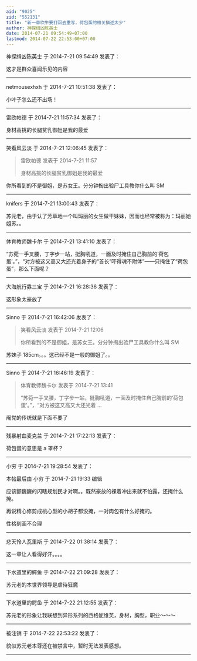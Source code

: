 ```yaml
---
aid: "9025"
zid: "552131"
title: "新一章吹牛要打回去重写，荷包蛋的相关描述太少"
author: 神探缉凶陈英士
date: 2014-07-21 09:54:49+07:00
lastmod: 2014-07-22 22:53:00+07:00
---
```


神探缉凶陈英士 于 2014-7-21 09:54:49 发表了：

这才是群众喜闻乐见的内容

---

netmousexhxh 于 2014-7-21 10:51:38 发表了：

小叶子怎么还不出场！

---

雷欧帕德 于 2014-7-21 11:57:34 发表了：

身材高挑的长腿贫乳御姐是我的最爱

---

笑看风云淡 于 2014-7-21 12:06:45 发表了：

> 雷欧帕德 发表于 2014-7-21 11:57
>
> 身材高挑的长腿贫乳御姐是我的最爱

你所看到的不是御姐，是苏女王。分分钟掏出验尸工具教你什么叫 SM

---

knifers 于 2014-7-21 13:00:43 发表了：

苏元老，由于认了芳草地一个叫玛丽的女生做干妹妹，因而也经常被称为：玛丽她姐苏。。

---

体育教师魏卡尔 于 2014-7-21 13:41:10 发表了：

“苏菀一手叉腰，丁字步一站，挺胸吼道，一面及时掩住自己胸前的‘荷包蛋’。”，“对方被这又高又大还光着身子的“首长”吓得魂不附体”——只掩住了“荷包蛋”，那么下面呢？

---

大海航行靠三宝 于 2014-7-21 16:28:36 发表了：

这形象太豪放了

---

Sinno 于 2014-7-21 16:42:06 发表了：

> 笑看风云淡 发表于 2014-7-21 12:06
>
> 你所看到的不是御姐，是苏女王。分分钟掏出验尸工具教你什么叫 SM

苏妹子 185cm。。。这已经不是一般的御姐了。。

---

Sinno 于 2014-7-21 16:46:19 发表了：

> 体育教师魏卡尔 发表于 2014-7-21 13:41
>
> “苏菀一手叉腰，丁字步一站，挺胸吼道，一面及时掩住自己胸前的‘荷包蛋’。”，“对方被这又高又大还光着 ...

阉党的传统就是下面不要了

---

残暴射血麦克兰 于 2014-7-21 17:22:13 发表了：

荷包蛋的意思是 a 罩杯？

---

小穷 于 2014-7-21 19:28:54 发表了：

本帖最后由 小穷 于 2014-7-21 19:33 编辑

应该颤巍巍的闪瞎规划民才对啊。。既然豪放的裸着冲出来就不怕露，还掩什么掩。

再说精心修剪成桃心型的小胡子都没掩，一对肉包有什么好掩的。

性格刻画不合理

---

悲天怜人瓦里斯 于 2014-7-22 01:38:14 发表了：

这一章让人看得好汗。。。。

---

下水道里的鳄鱼 于 2014-7-22 21:09:28 发表了：

苏元老的本世界领导是虐待狂魔

---

下水道里的鳄鱼 于 2014-7-22 21:12:55 发表了：

苏元老的形象让我联想到异形系列的西格妮维芙，身材，胸型，职业～～～

---

被注销 于 2014-7-22 22:53:22 发表了：

貌似苏元老本尊还在被禁言中，暂时无法发表感想。

---
